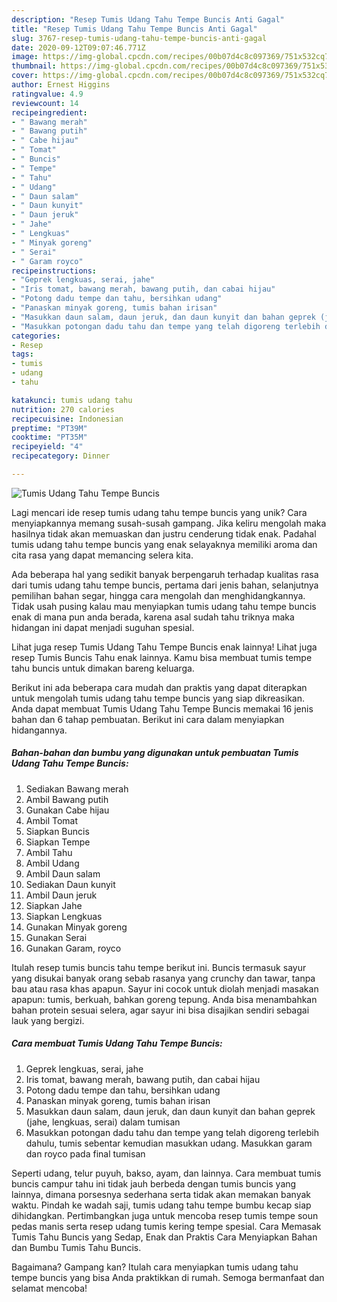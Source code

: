 ```yaml
---
description: "Resep Tumis Udang Tahu Tempe Buncis Anti Gagal"
title: "Resep Tumis Udang Tahu Tempe Buncis Anti Gagal"
slug: 3767-resep-tumis-udang-tahu-tempe-buncis-anti-gagal
date: 2020-09-12T09:07:46.771Z
image: https://img-global.cpcdn.com/recipes/00b07d4c8c097369/751x532cq70/tumis-udang-tahu-tempe-buncis-foto-resep-utama.jpg
thumbnail: https://img-global.cpcdn.com/recipes/00b07d4c8c097369/751x532cq70/tumis-udang-tahu-tempe-buncis-foto-resep-utama.jpg
cover: https://img-global.cpcdn.com/recipes/00b07d4c8c097369/751x532cq70/tumis-udang-tahu-tempe-buncis-foto-resep-utama.jpg
author: Ernest Higgins
ratingvalue: 4.9
reviewcount: 14
recipeingredient:
- " Bawang merah"
- " Bawang putih"
- " Cabe hijau"
- " Tomat"
- " Buncis"
- " Tempe"
- " Tahu"
- " Udang"
- " Daun salam"
- " Daun kunyit"
- " Daun jeruk"
- " Jahe"
- " Lengkuas"
- " Minyak goreng"
- " Serai"
- " Garam royco"
recipeinstructions:
- "Geprek lengkuas, serai, jahe"
- "Iris tomat, bawang merah, bawang putih, dan cabai hijau"
- "Potong dadu tempe dan tahu, bersihkan udang"
- "Panaskan minyak goreng, tumis bahan irisan"
- "Masukkan daun salam, daun jeruk, dan daun kunyit dan bahan geprek (jahe, lengkuas, serai) dalam tumisan"
- "Masukkan potongan dadu tahu dan tempe yang telah digoreng terlebih dahulu, tumis sebentar kemudian masukkan udang. Masukkan garam dan royco pada final tumisan"
categories:
- Resep
tags:
- tumis
- udang
- tahu

katakunci: tumis udang tahu 
nutrition: 270 calories
recipecuisine: Indonesian
preptime: "PT39M"
cooktime: "PT35M"
recipeyield: "4"
recipecategory: Dinner

---
```



![Tumis Udang Tahu Tempe Buncis](https://img-global.cpcdn.com/recipes/00b07d4c8c097369/751x532cq70/tumis-udang-tahu-tempe-buncis-foto-resep-utama.jpg)

Lagi mencari ide resep tumis udang tahu tempe buncis yang unik? Cara menyiapkannya memang susah-susah gampang. Jika keliru mengolah maka hasilnya tidak akan memuaskan dan justru cenderung tidak enak. Padahal tumis udang tahu tempe buncis yang enak selayaknya memiliki aroma dan cita rasa yang dapat memancing selera kita.

Ada beberapa hal yang sedikit banyak berpengaruh terhadap kualitas rasa dari tumis udang tahu tempe buncis, pertama dari jenis bahan, selanjutnya pemilihan bahan segar, hingga cara mengolah dan menghidangkannya. Tidak usah pusing kalau mau menyiapkan tumis udang tahu tempe buncis enak di mana pun anda berada, karena asal sudah tahu triknya maka hidangan ini dapat menjadi suguhan spesial.

Lihat juga resep Tumis Udang Tahu Tempe Buncis enak lainnya! Lihat juga resep Tumis Buncis Tahu enak lainnya. Kamu bisa membuat tumis tempe tahu buncis untuk dimakan bareng keluarga.


Berikut ini ada beberapa cara mudah dan praktis yang dapat diterapkan untuk mengolah tumis udang tahu tempe buncis yang siap dikreasikan. Anda dapat membuat Tumis Udang Tahu Tempe Buncis memakai 16 jenis bahan dan 6 tahap pembuatan. Berikut ini cara dalam menyiapkan hidangannya.

<!--inarticleads1-->

##### Bahan-bahan dan bumbu yang digunakan untuk pembuatan Tumis Udang Tahu Tempe Buncis:

1. Sediakan  Bawang merah
1. Ambil  Bawang putih
1. Gunakan  Cabe hijau
1. Ambil  Tomat
1. Siapkan  Buncis
1. Siapkan  Tempe
1. Ambil  Tahu
1. Ambil  Udang
1. Ambil  Daun salam
1. Sediakan  Daun kunyit
1. Ambil  Daun jeruk
1. Siapkan  Jahe
1. Siapkan  Lengkuas
1. Gunakan  Minyak goreng
1. Gunakan  Serai
1. Gunakan  Garam, royco


Itulah resep tumis buncis tahu tempe berikut ini. Buncis termasuk sayur yang disukai banyak orang sebab rasanya yang crunchy dan tawar, tanpa bau atau rasa khas apapun. Sayur ini cocok untuk diolah menjadi masakan apapun: tumis, berkuah, bahkan goreng tepung. Anda bisa menambahkan bahan protein sesuai selera, agar sayur ini bisa disajikan sendiri sebagai lauk yang bergizi. 

<!--inarticleads2-->

##### Cara membuat Tumis Udang Tahu Tempe Buncis:

1. Geprek lengkuas, serai, jahe
1. Iris tomat, bawang merah, bawang putih, dan cabai hijau
1. Potong dadu tempe dan tahu, bersihkan udang
1. Panaskan minyak goreng, tumis bahan irisan
1. Masukkan daun salam, daun jeruk, dan daun kunyit dan bahan geprek (jahe, lengkuas, serai) dalam tumisan
1. Masukkan potongan dadu tahu dan tempe yang telah digoreng terlebih dahulu, tumis sebentar kemudian masukkan udang. Masukkan garam dan royco pada final tumisan


Seperti udang, telur puyuh, bakso, ayam, dan lainnya. Cara membuat tumis buncis campur tahu ini tidak jauh berbeda dengan tumis buncis yang lainnya, dimana porsesnya sederhana serta tidak akan memakan banyak waktu. Pindah ke wadah saji, tumis udang tahu tempe bumbu kecap siap dihidangkan. Pertimbangkan juga untuk mencoba resep tumis tempe soun pedas manis serta resep udang tumis kering tempe spesial. Cara Memasak Tumis Tahu Buncis yang Sedap, Enak dan Praktis Cara Menyiapkan Bahan dan Bumbu Tumis Tahu Buncis. 

Bagaimana? Gampang kan? Itulah cara menyiapkan tumis udang tahu tempe buncis yang bisa Anda praktikkan di rumah. Semoga bermanfaat dan selamat mencoba!
